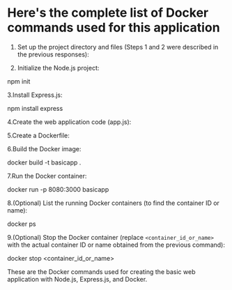 # Here's the complete list of Docker commands used for this application

1. Set up the project directory and files (Steps 1 and 2 were described in the previous responses):

2. Initialize the Node.js project:

npm init

3.Install Express.js:

npm install express

4.Create the web application code (app.js):

5.Create a Dockerfile:

6.Build the Docker image:

docker build -t basicapp .

7.Run the Docker container:

docker run -p 8080:3000 basicapp

8.(Optional) List the running Docker containers (to find the container ID or name):

docker ps

9.(Optional) Stop the Docker container (replace `<container_id_or_name>` with the actual container ID or name obtained from the previous command):

docker stop <container_id_or_name>

These are the Docker commands used for creating the basic web application with Node.js, Express.js, and Docker.
